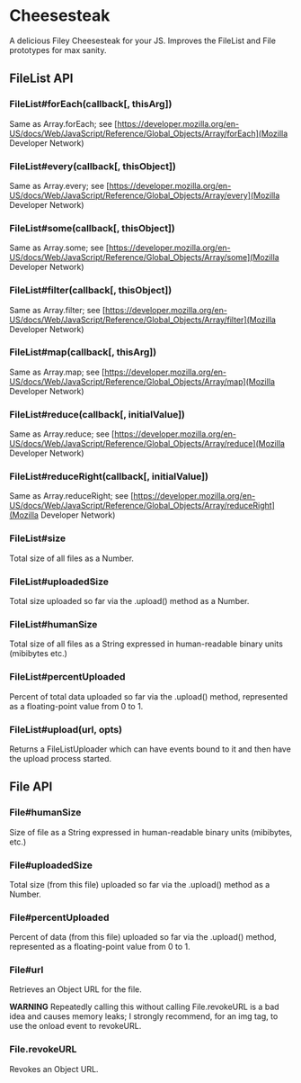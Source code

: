 # Cheesesteak

A delicious Filey Cheesesteak for your JS. Improves the FileList and File prototypes for max sanity.

## FileList API
### FileList#forEach(callback[, thisArg])
Same as Array.forEach; see [https://developer.mozilla.org/en-US/docs/Web/JavaScript/Reference/Global_Objects/Array/forEach](Mozilla Developer Network)

### FileList#every(callback[, thisObject])
Same as Array.every; see [https://developer.mozilla.org/en-US/docs/Web/JavaScript/Reference/Global_Objects/Array/every](Mozilla Developer Network)

### FileList#some(callback[, thisObject])
Same as Array.some; see [https://developer.mozilla.org/en-US/docs/Web/JavaScript/Reference/Global_Objects/Array/some](Mozilla Developer Network)

### FileList#filter(callback[, thisObject])
Same as Array.filter; see [https://developer.mozilla.org/en-US/docs/Web/JavaScript/Reference/Global_Objects/Array/filter](Mozilla Developer Network)

### FileList#map(callback[, thisArg])
Same as Array.map; see [https://developer.mozilla.org/en-US/docs/Web/JavaScript/Reference/Global_Objects/Array/map](Mozilla Developer Network)

### FileList#reduce(callback[, initialValue])
Same as Array.reduce; see [https://developer.mozilla.org/en-US/docs/Web/JavaScript/Reference/Global_Objects/Array/reduce](Mozilla Developer Network)

### FileList#reduceRight(callback[, initialValue])
Same as Array.reduceRight; see [https://developer.mozilla.org/en-US/docs/Web/JavaScript/Reference/Global_Objects/Array/reduceRight](Mozilla Developer Network)

### FileList#size
Total size of all files as a Number.

### FileList#uploadedSize
Total size uploaded so far via the .upload() method as a Number.

### FileList#humanSize
Total size of all files as a String expressed in human-readable binary units (mibibytes etc.)

### FileList#percentUploaded
Percent of total data uploaded so far via the .upload() method, represented as a floating-point value from 0 to 1.

### FileList#upload(url, opts)
Returns a FileListUploader which can have events bound to it and then have the upload process started.

## File API
### File#humanSize
Size of file as a String expressed in human-readable binary units (mibibytes, etc.)

### File#uploadedSize
Total size (from this file) uploaded so far via the .upload() method as a Number.

### File#percentUploaded
Percent of data (from this file) uploaded so far via the .upload() method, represented as a floating-point value from 0 to 1.

### File#url
Retrieves an Object URL for the file.

**WARNING** Repeatedly calling this without calling File.revokeURL is a bad idea and causes memory leaks; I strongly recommend, for an img tag, to use the onload event to revokeURL.

### File.revokeURL
Revokes an Object URL.
